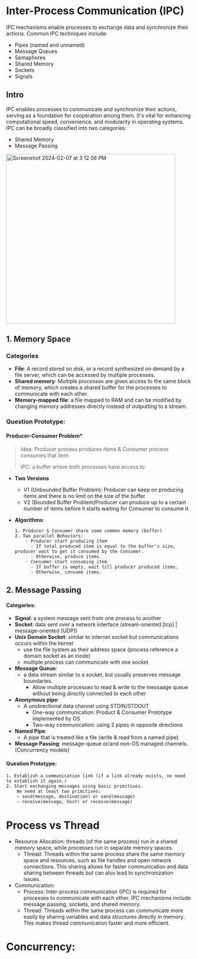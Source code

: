 # Inter-Process Communication (IPC)
IPC mechanisms enable processes to exchange data and synchronize their actions. Common IPC techniques include:
* Pipes (named and unnamed)
* Message Queues
* Semaphores
* Shared Memory
* Sockets
* Signals


## Intro
IPC enables processes to communicate and synchronize their actions, serving as a foundation for cooperation among them. It's vital for enhancing computational speed, convenience, and modularity in operating systems. IPC can be broadly classified into two categories:
- Shared Memory
- Message Passing
<img width="460" alt="Screenshot 2024-02-07 at 3 12 58 PM" src="https://github.com/LuminaScript/CS_Interview_Prep_Guide/assets/98562104/b9ef98ee-ad08-4b35-afe0-6f8cf772b906">

## 1. Memory Space 
### Categories
- **File**: A record stored on disk, or a record synthesized on demand by a file server, which can be accessed by multiple processes.
- **Shared memory**: Multiple processes are given access to the same block of memory, which creates a shared buffer for the processes to communicate with each other.
- **Memory-mapped file**: a file mapped to RAM and can be modified by changing memory addresses directly instead of outputting to a stream. 
### Question Prototype: 
#### Producer-Consumer Problem*
  > Idea: Producer process produces items & Consumer process consumes that item
  >
  > IPC: a buffer where both processes have access to

  - **Two Versions**
    - V1 (Unbounded Buffer Problem): Producer can keep on producing items and there is no limit on the size of the buffer
    - V2 (Bounded Buffer Problem)Producer can produce up to a certain number of items before it starts waiting for Consumer to consume it. 
  
  - **Algorithms**:
    ```
    1. Producer & Consumer share some common memory (buffer)
    2. Two parallel Behaviors:
        - Producer start producing item
          - If total produced item is equal to the buffer's size, producer wait to get it consumed by the Consumer.
          - Otherwise, produce items. 
        - Consumer start consuming item
          - If buffer is empty, wait till producer produced items.
          - Otherwise, consume items. 
    ```


## 2. Message Passing
#### Categories:
- **Signal**: a system message sent from one process to another
- **Socket**: data sent over a network interface (stream-oriented [tcp] | message-oriented [UDP])
- **Unix Domain Socket**: similar to internet socket but communications occurs within the kernel
  - use the file system as their address space (process reference a domain socket as an inode)
  - multiple process can communicate with one socket
- **Message Queue**:
  - a data stream similar to a socket, but usually preserves message boundaries.
    - Allow multiple processes to read & write to the messaage queue without being directly connected to each other
- **Anonymous pipe**:
  - A unidirectional data channel using STDIN/STDOUT
    - One-way communication: Product & Consumer Prototype implemented by OS
    - Two-way communication: using 2 pipes in opposite directions
- **Named Pipe**:
  - A pipe that is treated like a file (write & read from a named pipe)
- **Message Passing**: message-queue or/and non-OS managed channels. (Concurrency models)


#### Question Prototype:
```
1. Establish a communication link (if a link already exists, no need to establish it again.)
2. Start exchanging messages using basic primitives.
    We need at least two primitives: 
    – send(message, destination) or send(message) 
    – receive(message, host) or receive(message)

```

# Process vs Thread 
* Resource Allocation: threads (of the same process) run in a shared memory space, while processes run in separate memory spaces.
    * Thread: Threads within the same process share the same memory space and resources, such as file handles and open network connections. This sharing allows for faster communication and data sharing between threads but can also lead to synchronization issues.
* Communication:
    * Process: Inter-process communication (IPC) is required for processes to communicate with each other. IPC mechanisms include message passing, sockets, and shared memory.
    * Thread: Threads within the same process can communicate more easily by sharing variables and data structures directly in memory. This makes thread communication faster and more efficient.
 

# Concurrency: 

